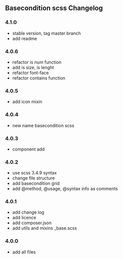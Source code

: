 ## Basecondition scss Changelog

### 4.1.0

* stable version, tag master branch
* add readme

### 4.0.6

* refactor is num function
* add is size, is lenght
* refactor font-face
* refactor contains function

### 4.0.5

* add icon mixin

### 4.0.4

* new name basecondition scss

### 4.0.3

* component add

### 4.0.2

* use scss 3.4.9 syntax
* change file structure
* add basecondition grid
* add @method, @usage, @syntax info as comments

### 4.0.1

* add change log
* add licence
* add composer.json
* add utils and mixins _base.scss

### 4.0.0

* add all files
